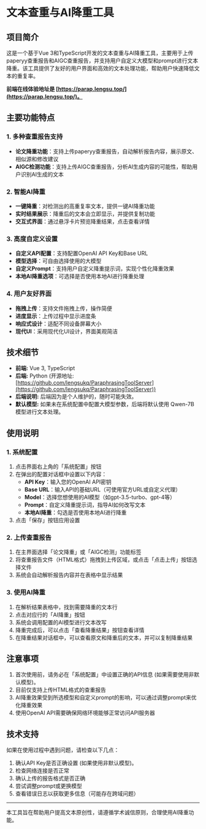 # 文本查重与AI降重工具

## 项目简介

这是一个基于Vue 3和TypeScript开发的文本查重与AI降重工具，主要用于上传paperyy查重报告和AIGC查重报告，并支持用户自定义大模型和prompt进行文本降重。该工具提供了友好的用户界面和高效的文本处理功能，帮助用户快速降低文本的重复率。

**前端在线体验地址是 [https://parap.lengsu.top/](https://parap.lengsu.top/)。**

## 主要功能特点

### 1. 多种查重报告支持

-   **论文降重功能**：支持上传paperyy查重报告，自动解析报告内容，展示原文、相似源和修改建议
-   **AIGC检测功能**：支持上传AIGC查重报告，分析AI生成内容的可能性，帮助用户识别AI生成的文本

### 2. 智能AI降重

-   **一键降重**：对检测出的高重复率文本，提供一键AI降重功能
-   **实时结果展示**：降重后的文本会立即显示，并提供复制功能
-   **交互式界面**：通过悬浮卡片预览降重结果，点击查看详情

### 3. 高度自定义设置

-   **自定义API配置**：支持配置OpenAI API Key和Base URL
-   **模型选择**：可自由选择使用的大模型
-   **自定义Prompt**：支持用户自定义降重提示词，实现个性化降重效果
-   **本地AI降重选项**：可选择是否使用本地AI进行降重处理

### 4. 用户友好界面

-   **拖拽上传**：支持文件拖拽上传，操作简便
-   **进度显示**：上传过程中显示进度条
-   **响应式设计**：适配不同设备屏幕大小
-   **现代UI**：采用现代化UI设计，界面美观简洁

## 技术细节

*   **前端:** Vue 3, TypeScript
*   **后端:** Python (开源地址: [https://github.com/lengsukq/ParaphrasingToolServer](https://github.com/lengsukq/ParaphrasingToolServer))
*   **后端说明:** 后端因为是个人维护的，随时可能失效。
*   **默认模型:**  如果未在系统配置中配置大模型参数，后端将默认使用 Qwen-7B 模型进行文本处理。

## 使用说明

### 1. 系统配置

1.  点击界面右上角的「系统配置」按钮
2.  在弹出的配置对话框中设置以下内容：
    -   **API Key**：输入您的OpenAI API密钥
    -   **Base URL**：输入API的基础URL（可使用官方URL或自定义代理）
    -   **Model**：选择您想使用的AI模型（如gpt-3.5-turbo、gpt-4等）
    -   **Prompt**：自定义降重提示词，指导AI如何改写文本
    -   **本地AI降重**：勾选是否使用本地AI进行降重
3.  点击「保存」按钮应用设置

### 2. 上传查重报告

1.  在主界面选择「论文降重」或「AIGC检测」功能标签
2.  将查重报告文件（HTML格式）拖拽到上传区域，或点击「点击上传」按钮选择文件
3.  系统会自动解析报告内容并在表格中显示结果

### 3. 使用AI降重

1.  在解析结果表格中，找到需要降重的文本行
2.  点击对应行的「AI降重」按钮
3.  系统会调用配置的AI模型进行文本改写
4.  降重完成后，可以点击「查看降重结果」按钮查看详情
5.  在降重结果对话框中，可以查看原文和降重后的文本，并可以复制降重结果

## 注意事项

1.  首次使用前，请务必在「系统配置」中设置正确的API信息 (如果需要使用非默认模型)。
2.  目前仅支持上传HTML格式的查重报告
3.  AI降重效果受到所选模型和自定义prompt的影响，可以通过调整prompt来优化降重效果
4.  使用OpenAI API需要确保网络环境能够正常访问API服务器

## 技术支持

如果在使用过程中遇到问题，请检查以下几点：

1.  确认API Key是否正确设置 (如果使用非默认模型)。
2.  检查网络连接是否正常
3.  确认上传的报告格式是否正确
4.  尝试调整prompt或更换模型
5.  查看错误日志以获取更多信息（可能存在跨域问题）

---

本工具旨在帮助用户提高文本原创性，请遵循学术诚信原则，合理使用AI降重功能。
